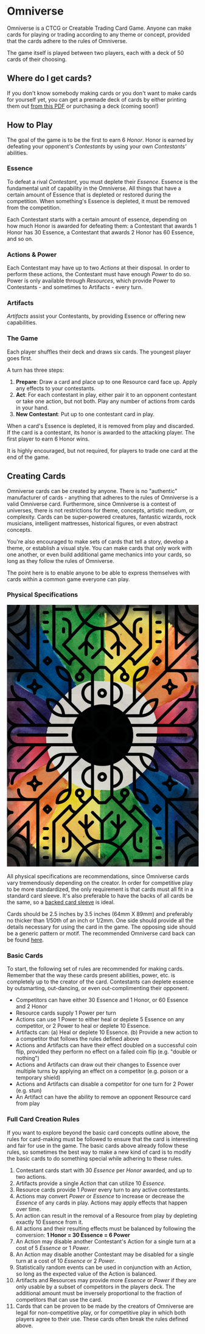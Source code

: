 
# Omniverse

Omniverse is a CTCG or Creatable Trading Card Game. Anyone can make cards for playing or
trading according to any theme or concept, provided that the cards adhere to the rules 
of Omniverse. 

The game itself is played between two players, each with a deck of 50 cards of their
choosing.

## Where do I get cards?

If you don't know somebody making cards or you don't want to make cards for yourself yet,
you can get a premade deck of cards by either printing them out 
[from this PDF](https://github.com/moneppo/omniverse/raw/main/playtest_deck.pdf)
or purchasing a deck (coming soon!)

## How to Play
The goal of the game is to be the first to earn 6 _Honor_. Honor is earned by defeating
your opponent's _Contestants_ by using your own _Contestants'_ abilities. 

### Essence
To defeat a rival _Contestant_, you must deplete their  _Essence_. Essence is the 
fundamental unit of capability in the Omniverse. All things that have a certain amount of 
Essence that is depleted or restored during the competition. When something's Essence
is depleted, it must be removed from the competition.

Each Contestant starts with a certain amount of essence, depending on how much Honor is
awarded for defeating them: a Contestant that awards 1 Honor has 30 Essence, a Contestant
that awards 2 Honor has 60 Essence, and so on.

### Actions & Power
Each Contestant may have up to two _Actions_ at their disposal. In order to perform these
actions, the Contestant must have enough _Power_ to do so. Power is only available through
_Resources_, which provide Power to Contestants - and sometimes to Artifacts - every turn.

### Artifacts
_Artifacts_ assist your Contestants, by providing Essence or offering new capabilities.

### The Game
Each player shuffles their deck and draws six cards. The youngest player goes first.

A turn has three steps:
1. **Prepare**: Draw a card and place up to one Resource card face up. Apply any effects
   to your contestants.
2. **Act**: For each contestant in play, either pair it to an opponent contestant or take
   one action, but not both. Play any number of actions from cards in your hand.
3. **New Contestant**: Put up to one contestant card in play.

When a card's Essence is depleted, it is removed from play and discarded. If the card
is a contestant, its honor is awarded to the attacking player. The first player to earn 
6 Honor wins.

It is highly encouraged, but not required, for players to trade one card at the end of
the game.

## Creating Cards
Omniverse cards can be created by anyone. There is no "authentic" manufacturer of cards - 
anything that adheres to the rules of Omniverse is a valid Omniverse card. Furthermore,
since Omniverse is a contest of universes, there is not restrictions for theme, concepts,
artistic medium, or complexity. Cards can be super-powered creatures, fantastic wizards,
rock musicians, intelligent mattresses, historical figures, or even abstract concepts.

You're also encouraged to make sets of cards that tell a story, develop a theme, or
establish a visual style. You can make cards that only work with one another, or even
build additional game mechanics into your cards, so long as they follow the rules of 
Omniverse.

The point here is to enable anyone to be able to express themselves with cards within a 
common game everyone can play.

### Physical Specifications

![Omniverse card back](https://github.com/moneppo/omniverse/raw/main/back-small.png)

All physical specifications are recommendations, since Omniverse cards vary tremendously
depending on the creator. In order for competitive play to be more standardized, the only
requirement is that cards must all fit in a standard card sleeve. It's also preferable to
have the backs of all cards be the same, so a 
[backed card sleeve](https://www.dragonshield.com/) is ideal.

Cards should be 2.5 inches by 3.5 inches (64mm X 89mm) and preferably no thicker than 
1/50th of an inch or 1/2mm. One side should provide all the details necessary for using
the card in the game. The opposing side should be a generic pattern or motif. The
recommended Omniverse card back can be found [here](back-small.png).

### Basic Cards
To start, the following set of rules are recommended for making cards. Remember that the
way these cards present abilities, power, etc. is completely up to the creator of the
card. Contestants can deplete essence by outsmarting, out-dancing, or even 
out-complimenting their opponent.

- Competitors can have either 30 Essence and 1 Honor, or 60 Essence and 2 Honor
- Resource cards supply 1 Power per turn
- Actions can use 1 Power to either heal or deplete 5 Essence on any competitor, or 2
  Power to heal or deplete 10 Essence. 
- Artifacts can:
    (a) Heal or deplete 10 Essence.
    (b) Provide a new action to a competitor that follows the rules defined above
- Actions and Artifacts can have their effect doubled on a successful coin flip, provided
  they perform no effect on a failed coin flip (e.g. "double or nothing")
- Actions and Artifacts can draw out their changes to Essence over multiple turns by 
  applying an effect on a competitor (e.g. poison or a temporary shield)
- Actions and Artifacts can disable a competitor for one turn for 2 Power (e.g. stun)
- An Artifact can have the ability to remove an opponent Resource card from play

### Full Card Creation Rules
If you want to explore beyond the basic card concepts outline above, the rules for 
card-making must be followed to ensure that the card is interesting and fair for use in 
the game. The basic cards above already follow these rules, so sometimes the best way to
make a new kind of card is to modify the basic cards to do something special while 
adhering to these rules.

1.  Contestant cards start with 30 _Essence_ per _Honor_ awarded, and up to two
    actions.
2.  Artifacts provide a single _Action_ that can utilize 10 _Essence_.
3.  Resource cards provide 1 _Power_ every turn to any active contestants.
4.  Actions may convert _Power_ or _Essence_ to increase or decrease the _Essence_ of any
    cards in play. Actions may apply effects that happen over time.
5.  An action can result in the removal of a Resource from play by depleting exactly 10 
    Essence from it.
6.  All actions and their resulting effects must be balanced by following the conversion: 
     **1 Honor = 30 Essence = 6 Power**
7.  An Action may disable another Contestant's Action for a single turn at a cost of 5 
    _Essence_ or 1 _Power_. 
8. An Action may disable another Contestant may be disabled for a single turn at a cost 
    of 10 _Essence_ or 2 _Power_.
9. Statistically random events can be used in conjunction with an Action, so long as the 
    expected value of the Action is balanced.
10. Artifacts and Resources may provide more _Essence_ or _Power_ if they are only usable
    by a subset of competitors in the players deck. The additional amount must be
    inversely proportional to the fraction of competitors that can use the card.
11. Cards that can be proven to be made by the creators of Omniverse are legal for 
    non-competitive play, or for competitive play in which both players agree to their 
    use. These cards often break the rules defined above.